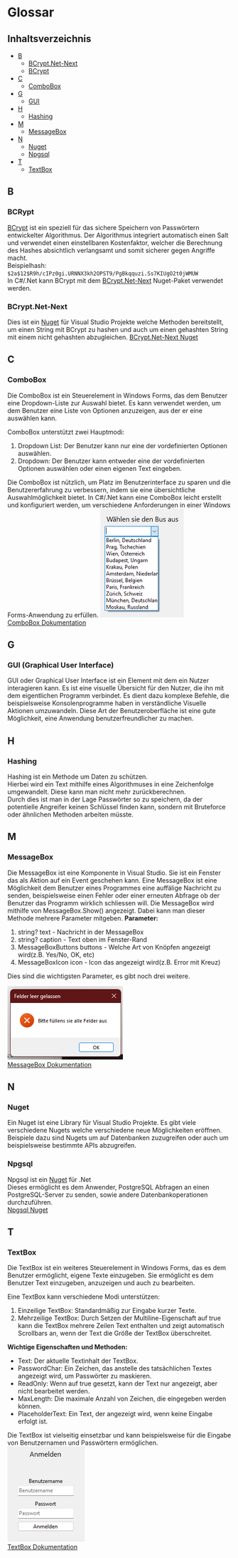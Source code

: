 # Glossar

## Inhaltsverzeichnis

- [B](#b)
  - [BCrypt.Net-Next](#bcryptnet-next)
  - [BCrypt](#bcrypt)
- [C](#c)
  - [ComboBox](#combobox)
- [G](#g)
  - [GUI](#gui-graphical-user-interface)
- [H](#h)
  - [Hashing](#hashing)
- [M](#m)
  - [MessageBox](#messagebox)
- [N](#n)
  - [Nuget](#nuget)
  - [Npgsql](#npgsql)
- [T](#t)
  - [TextBox](#textbox)

## B

### BCRypt

[BCrypt](https://en.wikipedia.org/wiki/Bcrypt) ist ein speziell für das sichere Speichern von Passwörtern entwickelter Algorithmus. Der Algorithmus integriert automatisch einen Salt und verwendet einen einstellbaren Kostenfaktor, welcher die Berechnung des Hashes absichtlich verlangsamt und somit sicherer gegen Angriffe macht.  
Beispielhash: `$2a$12$R9h/cIPz0gi.URNNX3kh2OPST9/PgBkqquzi.Ss7KIUgO2t0jWMUW`  
In C#/.Net kann BCrypt mit dem [BCrypt.Net-Next](#bcryptnet-next) Nuget-Paket verwendet werden.

### BCrypt.Net-Next

Dies ist ein  [Nuget](#nuget) für Visual Studio Projekte welche Methoden bereitstellt, um einen String mit BCrypt zu hashen und auch um einen gehashten String mit einem nicht gehashten abzugleichen.
[BCrypt.Net-Next Nuget](https://www.nuget.org/packages/BCrypt.Net-Next/)

## C

### ComboBox

Die ComboBox ist ein Steuerelement in Windows Forms, das dem Benutzer eine Dropdown-Liste zur Auswahl bietet. Es kann verwendet werden, um dem Benutzer eine Liste von Optionen anzuzeigen, aus der er eine auswählen kann.

ComboBox unterstützt zwei Hauptmodi:

1. Dropdown List: Der Benutzer kann nur eine der vordefinierten Optionen auswählen.
2. Dropdown: Der Benutzer kann entweder eine der vordefinierten Optionen auswählen oder einen eigenen Text eingeben.

Die ComboBox ist nützlich, um Platz im Benutzerinterface zu sparen und die Benutzererfahrung zu verbessern, indem sie eine übersichtliche Auswahlmöglichkeit bietet. In C#/.Net kann eine ComboBox leicht erstellt und konfiguriert werden, um verschiedene Anforderungen in einer Windows Forms-Anwendung zu erfüllen.
![ComboBox Beispiel](./Glossar_Images/combobox_image.png)  
[ComboBox Dokumentation](https://learn.microsoft.com/de-de/dotnet/api/system.windows.forms.combobox?view=windowsdesktop-8.0)

## G

### GUI (Graphical User Interface)

GUI oder Graphical User Interface ist ein Element mit dem ein Nutzer interagieren kann. Es ist eine visuelle Übersicht für den Nutzer, die ihn mit dem eigentlichen Programm verbindet. Es dient dazu komplexe Befehle, die beispielsweise Konsolenprogramme haben in verständliche Visuelle Aktionen umzuwandeln.
Diese Art der Benutzeroberfläche ist eine gute Möglichkeit, eine Anwendung benutzerfreundlicher zu machen.

## H

### Hashing

Hashing ist ein Methode um Daten zu schützen.  
Hierbei wird ein Text mithilfe eines Algorithmuses in eine Zeichenfolge umgewandelt. Diese kann man nicht mehr zurückberechnen.  
Durch dies ist man in der Lage Passwörter so zu speichern, da der potentielle Angreifer keinen Schlüssel finden kann, sondern mit Bruteforce oder ähnlichen Methoden arbeiten müsste.

## M

### MessageBox

Die MessageBox ist eine Komponente in Visual Studio. Sie ist ein Fenster das als Aktion auf ein Event geschehen kann.
Eine MessageBox ist eine Möglichkeit dem Benutzer eines Programmes eine auffälige Nachricht zu senden, beispielsweise einen Fehler oder einer erneuten Abfrage ob der Benutzer das Programm wirklich schliessen will. Die MessageBox wird mithilfe von MessageBox.Show() angezeigt. Dabei kann man dieser Methode mehrere Parameter mitgeben.
**Parameter:**

1. string? text - Nachricht in der MessageBox
2. string? caption - Text oben im Fenster-Rand
3. MessageBoxButtons buttons - Welche Art von Knöpfen angezeigt wird(z.B. Yes/No, OK, etc)
4. MessageBoxIcon icon - Icon das angezeigt wird(z.B. Error mit Kreuz)  

Dies sind die wichtigsten Parameter, es gibt noch drei weitere.  

![MessageBox Error Beispiel](./Glossar_Images/messageBox-example.png)  
[MessageBox Dokumentation](https://learn.microsoft.com/en-us/dotnet/api/system.windows.forms.messagebox?view=windowsdesktop-8.0)

## N

### Nuget

Ein Nuget ist eine Library für Visual Studio Projekte. Es gibt viele verschiedene Nugets welche verschiedene neue Möglichkeiten eröffnen. Beispiele dazu sind Nugets um auf Datenbanken zuzugreifen oder auch um beispielsweise bestimmte APIs abzugreifen.

### Npgsql

Npgsql ist ein [Nuget](#nuget) für .Net  
Dieses ermöglicht es dem Anwender, PostgreSQL Abfragen an einen PostgreSQL-Server zu senden, sowie andere Datenbankoperationen durchzuführen.  
[Npgsql Nuget](https://www.npgsql.org/doc/index.html)

## T

### TextBox

Die TextBox ist ein weiteres Steuerelement in Windows Forms, das es dem Benutzer ermöglicht, eigene Texte einzugeben. Sie ermöglicht es dem Benutzer Text einzugeben, anzuzeigen und auch zu bearbeiten.

Eine TextBox kann verschiedene Modi unterstützen:

1. Einzeilige TextBox: Standardmäßig zur Eingabe kurzer Texte.
2. Mehrzeilige TextBox: Durch Setzen der Multiline-Eigenschaft auf true kann die TextBox mehrere Zeilen Text enthalten und zeigt automatisch Scrollbars an, wenn der Text die Größe der TextBox überschreitet.

**Wichtige Eigenschaften und Methoden:**

- Text: Der aktuelle Textinhalt der TextBox.
- PasswordChar: Ein Zeichen, das anstelle des tatsächlichen Textes angezeigt wird, um Passwörter zu maskieren.
- ReadOnly: Wenn auf true gesetzt, kann der Text nur angezeigt, aber nicht bearbeitet werden.
- MaxLength: Die maximale Anzahl von Zeichen, die eingegeben werden können.
- PlaceholderText: Ein Text, der angezeigt wird, wenn keine Eingabe erfolgt ist.

Die TextBox ist vielseitig einsetzbar und kann beispielsweise für die Eingabe von Benutzernamen und Passwörtern ermöglichen.  
![TextBox Beispiel](./Glossar_Images/textBox.png)  
[TextBox Dokumentation](https://learn.microsoft.com/de-de/dotnet/api/system.windows.forms.textbox?view=windowsdesktop-8.0)

